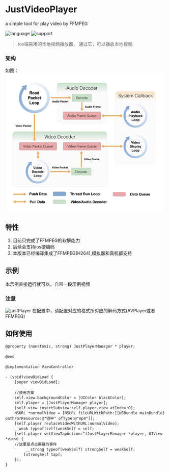 # JustVideoPlayer
a simple tool for play video by FFMPEG

![language](https://img.shields.io/badge/language-object--c-yellow.svg) ![support](https://img.shields.io/badge/support-IOS%208%2B-green.svg)

> ios端易用的本地视频播放器， 通过它，可以播放本地视频.

### 架构

如图：
![justPlayer](https://github.com/taosiyu/JustVideoPlayer/raw/master/img/img1.jpeg)

## 特性

1. 目前只完成了FFMPEG的软解能力
2. 后续会支持ios硬编码
3. 本版本已经编译集成了FFMPEG(H264),模拟器和真机都支持

## 示例

本示例直接运行就可以，自带一段示例视频

### 注意
![justPlayer](https://github.com/taosiyu/JustVideoPlayer/raw/master/img/img2)
在配置中，请配置对应的格式所对应的解码方式(AVPlayer或者FFMPEG)

## 如何使用
```
@property (nonatomic, strong) JustPlayerManager * player;

@end

@implementation ViewController

- (void)viewDidLoad {
    [super viewDidLoad];
    
    //使用方案
    self.view.backgroundColor = [UIColor blackColor];
    self.player = [JustPlayerManager player];
    [self.view insertSubview:self.player.view atIndex:0];
    NSURL *normalVideo = [NSURL fileURLWithPath:[[NSBundle mainBundle] pathForResource:@"铠甲" ofType:@"mp4"]];
    [self.player replaceVideoWithURL:normalVideo];
    __weak typeof(self)weakSelf = self;
    [self.player setViewTapAction:^(JustPlayerManager *player, UIView *view) {
    //这里是点击屏幕的事件
         __strong typeof(weakSelf) strongSelf = weakSelf;
        [strongSelf tap];
    }];
}
```